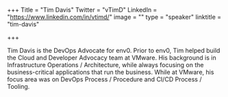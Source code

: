 +++
Title = "Tim Davis"
Twitter = "vTimD"
LinkedIn = "https://www.linkedin.com/in/vtimd/"
image = ""
type = "speaker"
linktitle = "tim-davis"

+++

Tim Davis is the DevOps Advocate for env0. Prior to env0, Tim helped build the Cloud and Developer Advocacy team at VMware. His background is in Infrastructure Operations / Architecture, while always focusing on the business-critical applications that run the business. While at VMware, his focus area was on DevOps Process / Procedure and CI/CD Process / Tooling.